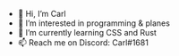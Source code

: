 - 👋 Hi, I’m Carl
- 👀 I’m interested in programming & planes
- 🌱 I’m currently learning CSS and Rust
- 📫 Reach me on Discord: Carl#1681

<!---
CarlTheDev01/CarlTheDev01 is a ✨ special ✨ repository because its `README.md` (this file) appears on your GitHub profile.
You can click the Preview link to take a look at your changes.
--->
